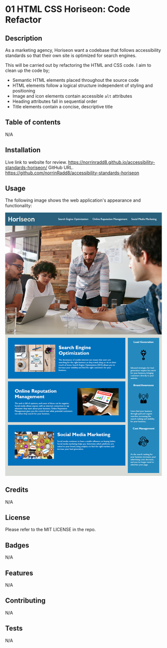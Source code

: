 # 01 HTML CSS Horiseon: Code Refactor

## Description

As a marketing agency, Horiseon want a codebase that follows accessibility standards
so that their own site is optimized for search engines.

This will be carried out by refactoring the HTML and CSS code. I aim to clean up the code by;

* Semantic HTML elements placed throughout the source code
* HTML elements follow a logical structure independent of styling and positioning
* Image and icon elements contain accessible `alt` attributes
* Heading attributes fall in sequential order
* Title elements contain a concise, descriptive title

## Table of contents

N/A

## Installation
Live link to website for review. https://norrinradd8.github.io/accessibility-standards-horiseon/
GitHub URL. https://github.com/norrinRadd8/accessibility-standards-horiseon

## Usage

The following image shows the web application's appearance and functionality:

![The Horiseon webpage includes a navigation bar, a header image, and cards with text and images at the bottom of the page.](assets/images/01-html-css-git-challenge-demo.png)


## Credits

N/A

## License

Please refer to the MIT LICENSE in the repo.

## Badges

N/A

## Features

N/A

## Contributing

N/A

## Tests

N/A
